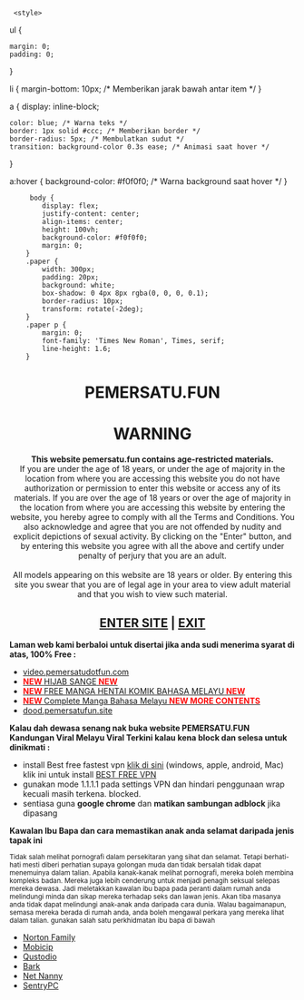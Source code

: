 
<!DOCTYPE html>
<html lang="en">
  <head>
    <meta charset="UTF-8">
    <meta name="viewport" content="width=device-width, initial-scale=1.0">
    <meta http-equiv="X-UA-Compatible" content="ie=edge">
    <meta name="description" content="Nonton PEMERSATU.FUN adalah situs penyedia bokep lucah terbaik." />
    <meta name="keywords" content="pemersatu.fun, pemersatudotfun, pemersatu, bokep indo, indo, viral indo, ometv, ome tv, bokep ometv, bokep ome tv, bokep hijab, bokep abg, bokep sma" />
    <meta name="publisher" content="PEMERSATUDOTFUN">
<meta name="distribution" content="global">
<meta http-equiv="copyright@ 2024 PEMERSATUDOTFUN" content="PEMERSATUDOTFUN">
<meta name="webcrawlers" content="all">
<meta name="rating" content="general">
<meta name="spiders" content="all">
<meta name="copyright" content="PEMERSATUDOTFUN">
<meta name="Slurp" content="all">
<meta name="robots" content="index, follow, max-image-preview:large, max-snippet:-1, max-video-preview:-1" />
    <title>Pemersatu.fun Bokep Lucah Viral Malay Indo</title>
	 <script src="https://cdnjs.cloudflare.com/ajax/libs/toastr.js/latest/toastr.min.js"></script>

   <style>
        #floating-message {
            position: fixed;
            top: 0;
            right: 0;
            margin: 20px;
            background-color: #4CAF50;
            color: white;
            padding: 15px;
            border-radius: 5px;
            box-shadow: 0px 0px 10px rgba(0,0,0,0.5);
            max-width: 300px;
            display: none;
        }

        #floating-message button {
            background-color: transparent;
            color: white;
            border: none;
            cursor: pointer;
        }
    </style>
<style>
      @keyframes blink {
            0% {opacity: 1;}
            50% {opacity: 0;}
            100% {opacity: 1;}
        }

        .blinking {
            animation: blink 1s infinite;
            color: red;
            font-weight: bold;
        }
</style>

     <style>
ul {
    
    margin: 0;
    padding: 0;
}

li {
    margin-bottom: 10px; /* Memberikan jarak bawah antar item */
}

a {
    display: inline-block;
    
    color: blue; /* Warna teks */
    border: 1px solid #ccc; /* Memberikan border */
    border-radius: 5px; /* Membulatkan sudut */
    transition: background-color 0.3s ease; /* Animasi saat hover */
}

a:hover {
    background-color: #f0f0f0; /* Warna background saat hover */
}

	     body {
            display: flex;
            justify-content: center;
            align-items: center;
            height: 100vh;
            background-color: #f0f0f0;
            margin: 0;
        }
        .paper {
            width: 300px;
            padding: 20px;
            background: white;
            box-shadow: 0 4px 8px rgba(0, 0, 0, 0.1);
            border-radius: 10px;
            transform: rotate(-2deg);
        }
        .paper p {
            margin: 0;
            font-family: 'Times New Roman', Times, serif;
            line-height: 1.6;
        }
</style>


  </head>
  <body><main><center>
<h1>PEMERSATU.FUN</h1>
<h1>WARNING</h1>
<div><strong>This website pemersatu.fun contains age-restricted materials.</strong><br />If you are under the age of 18 years, or under the age of majority in the location from where you are accessing this website you do not have authorization or permission to enter this website or access any of its materials. If you are over the age of 18 years or over the age of majority in the location from where you are accessing this website by entering the website, you hereby agree to comply with all the Terms and Conditions. You also acknowledge and agree that you are not offended by nudity and explicit depictions of sexual activity. By clicking on the "Enter" button, and by entering this website you agree with all the above and certify under penalty of perjury that you are an adult.<br /><br />All models appearing on this website are 18 years or older. By entering this site you swear that you are of legal age in your area to view adult material and that you wish to view such material.</div>
<h2><a href="https://video.pemersatu.org" target="_blank" rel="dofollow">ENTER SITE</a> | <a href="https://wikipedia.com" rel="nofollow">EXIT</a></h2>
</center>
<p><strong>Laman web kami berbaloi untuk disertai jika anda sudi menerima syarat di atas, 100% Free :</strong></p>
<ul>
<li><a href="https://video.pemersatudotfun.com" target="_blank">video.pemersatudotfun.com</a></li>
<li><a href="https://hijab.pemersatu.top" target="_blank"><span class="blinking">NEW </span>HIJAB SANGE<span class="blinking"> NEW</span></a></li>
<li><a href="https://manga.pemersatu.org" target="_blank" rel="noopener"><span class="blinking">NEW </span>FREE MANGA HENTAI KOMIK BAHASA MELAYU<span class="blinking"> NEW</span></a></li>
<li><a href="https://manga.pemersatu.top" target="_blank"><span class="blinking">NEW </span>Complete Manga Bahasa Melayu<span class="blinking"> NEW MORE CONTENTS</span></a></li>
<li><a href="https://dood.pemersatufun.site" target="_blank" rel="noopener">dood.pemersatufun.site</a></li>
</ul>
	  <div class="paper">
<p><strong>Kalau dah dewasa senang nak buka website PEMERSATU.FUN Kandungan Viral Melayu Viral Terkini kalau kena block dan selesa untuk dinikmati :</strong></p>
<ul>
<li>install Best free fastest vpn <a href="https://one.one.one.one/id-ID/" target="_blank">klik di sini</a> (windows, apple, android, Mac) klik ini untuk install <a href="https://one.one.one.one/id-ID/" target="_blank">BEST FREE VPN</a></li>
<li>gunakan mode 1.1.1.1 pada settings VPN dan hindari penggunaan wrap kecuali masih terkena. blocked.</li>
<li>sentiasa guna <strong>google chrome</strong> dan <strong>matikan sambungan adblock</strong> jika dipasang</li>
</ul>
<p><strong>Kawalan Ibu Bapa dan cara memastikan anak anda selamat daripada jenis tapak ini</strong></p>
<p><small>Tidak salah melihat pornografi dalam persekitaran yang sihat dan selamat. Tetapi berhati-hati mesti diberi perhatian supaya golongan muda dan tidak bersalah tidak dapat menemuinya dalam talian. Apabila kanak-kanak melihat pornografi, mereka boleh membina kompleks badan. Mereka juga lebih cenderung untuk menjadi penagih seksual selepas mereka dewasa. Jadi meletakkan kawalan ibu bapa pada peranti dalam rumah anda melindungi minda dan sikap mereka terhadap seks dan lawan jenis. Akan tiba masanya anda tidak dapat melindungi anak-anak anda daripada cara dunia. Walau bagaimanapun, semasa mereka berada di rumah anda, anda boleh mengawal perkara yang mereka lihat dalam talian. gunakan salah satu perkhidmatan ibu bapa di bawah</small></p>
<ul>
<li><a class="link" href="https://family.norton.com/" target="_blank" rel="noopener">Norton Family</a></li>
<li><a class="link" href="https://www.mobicip.com/" target="_blank" rel="noopener">Mobicip</a></li>
<li><a class="link" href="https://www.qustodio.com/" target="_blank" rel="noopener">Qustodio</a></li>
<li><a class="link" href="https://www.bark.us/" target="_blank" rel="noopener">Bark</a></li>
<li><a class="link" href="https://www.netnanny.com/" target="_blank" rel="noopener">Net Nanny</a></li>
<li><a class="link" href="https://www.sentrypc.com/" target="_blank" rel="noopener">SentryPC</a></li>
</ul>
		   </div>
</main>

  </body>
</html>
